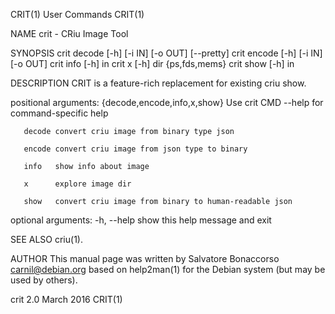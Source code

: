 CRIT(1)                       User Commands                      CRIT(1)

NAME
       crit - CRiu Image Tool

SYNOPSIS
       crit decode [-h] [-i IN] [-o OUT] [--pretty]
       crit encode [-h] [-i IN] [-o OUT]
       crit info [-h] in
       crit x [-h] dir {ps,fds,mems}
       crit show [-h] in

DESCRIPTION
       CRIT is a feature-rich replacement for existing criu show.

   positional arguments:
       {decode,encode,info,x,show}
              Use crit CMD --help for command-specific help

       decode convert criu image from binary type json

       encode convert criu image from json type to binary

       info   show info about image

       x      explore image dir

       show   convert criu image from binary to human-readable json

   optional arguments:
       -h, --help
              show this help message and exit

SEE ALSO
       criu(1).

AUTHOR
       This   manual   page   was   written   by   Salvatore  Bonaccorso
       <carnil@debian.org> based on help2man(1) for  the  Debian  system
       (but may be used by others).

crit 2.0                       March 2016                        CRIT(1)
